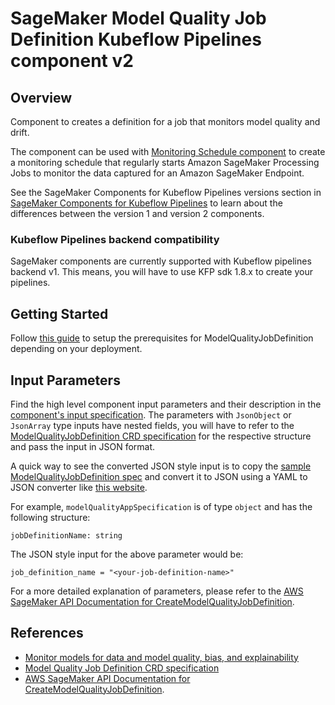 # SageMaker Model Quality Job Definition Kubeflow Pipelines component v2

## Overview
Component to creates a definition for a job that monitors model quality and drift.

The component can be used with [Monitoring Schedule component](../MonitoringSchedule) to create a monitoring schedule that regularly starts Amazon SageMaker Processing Jobs to monitor the data captured for an Amazon SageMaker Endpoint.

See the SageMaker Components for Kubeflow Pipelines versions section in [SageMaker Components for Kubeflow Pipelines](https://docs.aws.amazon.com/sagemaker/latest/dg/kubernetes-sagemaker-components-for-kubeflow-pipelines.html#kubeflow-pipeline-components) to learn about the differences between the version 1 and version 2 components.

### Kubeflow Pipelines backend compatibility
SageMaker components are currently supported with Kubeflow pipelines backend v1. This means, you will have to use KFP sdk 1.8.x to create your pipelines.

## Getting Started

Follow [this guide](https://github.com/kubeflow/pipelines/tree/master/samples/contrib/aws-samples#prerequisites) to setup the prerequisites for ModelQualityJobDefinition depending on your deployment.

## Input Parameters
Find the high level component input parameters and their description in the [component's input specification](./component.yaml). The parameters with `JsonObject` or `JsonArray` type inputs have nested fields, you will have to refer to the [ModelQualityJobDefinition CRD specification](https://aws-controllers-k8s.github.io/community/reference/sagemaker/v1alpha1/modelqualityjobdefinition/) for the respective structure and pass the input in JSON format. 

A quick way to see the converted JSON style input is to copy the [sample ModelQualityJobDefinition spec](https://aws-controllers-k8s.github.io/community/reference/sagemaker/v1alpha1/modelqualityjobdefinition/#spec) and convert it to JSON using a YAML to JSON converter like [this website](https://jsonformatter.org/yaml-to-json).

For example, `modelQualityAppSpecification` is of type `object` and has the following structure:
```
jobDefinitionName: string
```

The JSON style input for the above parameter would be:
```
job_definition_name = "<your-job-definition-name>"
```

For a more detailed explanation of parameters, please refer to the [AWS SageMaker API Documentation for CreateModelQualityJobDefinition](https://docs.aws.amazon.com/sagemaker/latest/APIReference/API_CreateModelQualityJobDefinition.html).

## References
- [Monitor models for data and model quality, bias, and explainability](https://docs.aws.amazon.com/sagemaker/latest/dg/model-monitor.html)
- [Model Quality Job Definition CRD specification](https://aws-controllers-k8s.github.io/community/reference/sagemaker/v1alpha1/modelqualityjobdefinition/)
- [AWS SageMaker API Documentation for CreateModelQualityJobDefinition](https://docs.aws.amazon.com/sagemaker/latest/APIReference/API_CreateModelQualityJobDefinition.html).